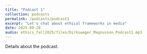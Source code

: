 ```yaml
---
title: "Podcast 1"
collection: podcasts
permalink: /podcasts/podcast1
excerpt: "Let's chat about ethical frameworks in media"
date: 2025-09-28
audio: ethics_fall2025/files/Dirkswager_Magnusson_Podcast1.mp3
---
```

Details about the podcast.
